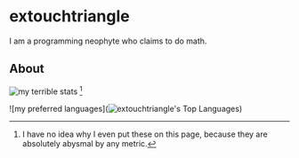 # extouchtriangle

I am a programming neophyte who claims to do math.

## About

![my terrible stats](https://github-readme-stats.vercel.app/api?username=extouchtriangle&theme=tokyonight&show_icons=true&count_private=true)
[^1]

![my preferred languages](![extouchtriangle's Top Languages](https://github-readme-stats.vercel.app/api/top-langs/?username=extouchtriangle&theme=tokyonight&show_icons=true&hide_border=true&layout=compact))

[^1]:
    I have no idea why I even put these on this
    page, because they are absolutely abysmal by any metric.
